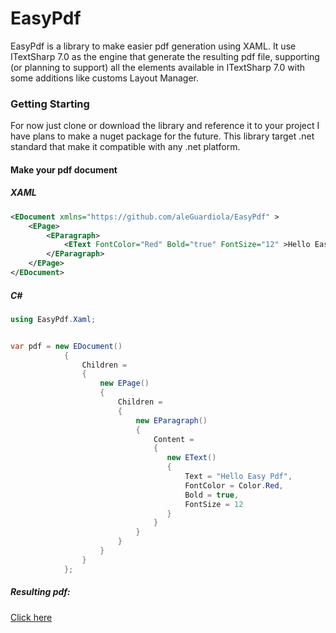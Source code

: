 # EasyPdf
EasyPdf is a library to make easier pdf generation using XAML.
It use ITextSharp 7.0 as the engine that
generate the resulting pdf file, supporting (or planning to support)
all the elements available in ITextSharp 7.0 with some additions
like customs Layout Manager.

### Getting Starting
For now just clone or download the library and reference it
to your project I have plans to make a nuget package for the future.
This library target .net standard that make it compatible with
any .net platform.

#### Make your pdf document

##### XAML
``` xml
<EDocument xmlns="https://github.com/aleGuardiola/EasyPdf" >
    <EPage>        
        <EParagraph>
            <EText FontColor="Red" Bold="true" FontSize="12" >Hello Easy Pdf</EText>            
        </EParagraph> 
    </EPage>    
</EDocument>

```

##### C#
```c#
using EasyPdf.Xaml;


var pdf = new EDocument()
            {
                Children =
                {
                    new EPage()
                    {
                        Children =
                        {
                            new EParagraph()
                            {
                                Content =
                                {
                                   new EText()
                                   {
                                       Text = "Hello Easy Pdf",
                                       FontColor = Color.Red,
                                       Bold = true,
                                       FontSize = 12
                                   }
                                }
                            }
                        }
                    }
                }
            };
```
##### Resulting pdf:
[Click here](test.pdf)
